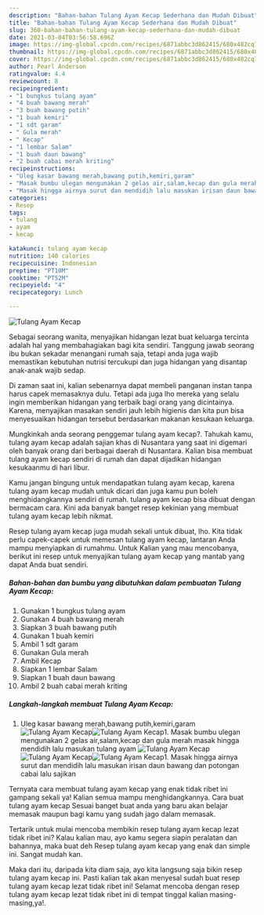 ```yaml
---
description: "Bahan-bahan Tulang Ayam Kecap Sederhana dan Mudah Dibuat"
title: "Bahan-bahan Tulang Ayam Kecap Sederhana dan Mudah Dibuat"
slug: 360-bahan-bahan-tulang-ayam-kecap-sederhana-dan-mudah-dibuat
date: 2021-03-04T03:56:58.696Z
image: https://img-global.cpcdn.com/recipes/6871abbc3d862415/680x482cq70/tulang-ayam-kecap-foto-resep-utama.jpg
thumbnail: https://img-global.cpcdn.com/recipes/6871abbc3d862415/680x482cq70/tulang-ayam-kecap-foto-resep-utama.jpg
cover: https://img-global.cpcdn.com/recipes/6871abbc3d862415/680x482cq70/tulang-ayam-kecap-foto-resep-utama.jpg
author: Pearl Anderson
ratingvalue: 4.4
reviewcount: 8
recipeingredient:
- "1 bungkus tulang ayam"
- "4 buah bawang merah"
- "3 buah bawang putih"
- "1 buah kemiri"
- "1 sdt garam"
- " Gula merah"
- " Kecap"
- "1 lembar Salam"
- "1 buah daun bawang"
- "2 buah cabai merah kriting"
recipeinstructions:
- "Uleg kasar bawang merah,bawang putih,kemiri,garam"
- "Masak bumbu ulegan mengunakan 2 gelas air,salam,kecap dan gula merah masak hingga mendidih lalu masukan tulang ayam"
- "Masak hingga airnya surut dan mendidih lalu masukan irisan daun bawang dan potongan cabai lalu sajikan"
categories:
- Resep
tags:
- tulang
- ayam
- kecap

katakunci: tulang ayam kecap 
nutrition: 140 calories
recipecuisine: Indonesian
preptime: "PT10M"
cooktime: "PT52M"
recipeyield: "4"
recipecategory: Lunch

---
```



![Tulang Ayam Kecap](https://img-global.cpcdn.com/recipes/6871abbc3d862415/680x482cq70/tulang-ayam-kecap-foto-resep-utama.jpg)

Sebagai seorang wanita, menyajikan hidangan lezat buat keluarga tercinta adalah hal yang membahagiakan bagi kita sendiri. Tanggung jawab seorang ibu bukan sekadar menangani rumah saja, tetapi anda juga wajib memastikan kebutuhan nutrisi tercukupi dan juga hidangan yang disantap anak-anak wajib sedap.

Di zaman  saat ini, kalian sebenarnya dapat membeli panganan instan tanpa harus capek memasaknya dulu. Tetapi ada juga lho mereka yang selalu ingin memberikan hidangan yang terbaik bagi orang yang dicintainya. Karena, menyajikan masakan sendiri jauh lebih higienis dan kita pun bisa menyesuaikan hidangan tersebut berdasarkan makanan kesukaan keluarga. 



Mungkinkah anda seorang penggemar tulang ayam kecap?. Tahukah kamu, tulang ayam kecap adalah sajian khas di Nusantara yang saat ini digemari oleh banyak orang dari berbagai daerah di Nusantara. Kalian bisa membuat tulang ayam kecap sendiri di rumah dan dapat dijadikan hidangan kesukaanmu di hari libur.

Kamu jangan bingung untuk mendapatkan tulang ayam kecap, karena tulang ayam kecap mudah untuk dicari dan juga kamu pun boleh menghidangkannya sendiri di rumah. tulang ayam kecap bisa dibuat dengan bermacam cara. Kini ada banyak banget resep kekinian yang membuat tulang ayam kecap lebih nikmat.

Resep tulang ayam kecap juga mudah sekali untuk dibuat, lho. Kita tidak perlu capek-capek untuk memesan tulang ayam kecap, lantaran Anda mampu menyiapkan di rumahmu. Untuk Kalian yang mau mencobanya, berikut ini resep untuk menyajikan tulang ayam kecap yang mantab yang dapat Anda buat sendiri.

<!--inarticleads1-->

##### Bahan-bahan dan bumbu yang dibutuhkan dalam pembuatan Tulang Ayam Kecap:

1. Gunakan 1 bungkus tulang ayam
1. Gunakan 4 buah bawang merah
1. Siapkan 3 buah bawang putih
1. Gunakan 1 buah kemiri
1. Ambil 1 sdt garam
1. Gunakan  Gula merah
1. Ambil  Kecap
1. Siapkan 1 lembar Salam
1. Siapkan 1 buah daun bawang
1. Ambil 2 buah cabai merah kriting




<!--inarticleads2-->

##### Langkah-langkah membuat Tulang Ayam Kecap:

1. Uleg kasar bawang merah,bawang putih,kemiri,garam
<img src="https://img-global.cpcdn.com/steps/63eb08894dc1d399/160x128cq70/tulang-ayam-kecap-langkah-memasak-1-foto.jpg" alt="Tulang Ayam Kecap"><img src="https://img-global.cpcdn.com/steps/ac7f27ec39a3d4cd/160x128cq70/tulang-ayam-kecap-langkah-memasak-1-foto.jpg" alt="Tulang Ayam Kecap">1. Masak bumbu ulegan mengunakan 2 gelas air,salam,kecap dan gula merah masak hingga mendidih lalu masukan tulang ayam
<img src="https://img-global.cpcdn.com/steps/2296acec04dbb3ad/160x128cq70/tulang-ayam-kecap-langkah-memasak-2-foto.jpg" alt="Tulang Ayam Kecap"><img src="https://img-global.cpcdn.com/steps/3e56eeba611c843c/160x128cq70/tulang-ayam-kecap-langkah-memasak-2-foto.jpg" alt="Tulang Ayam Kecap"><img src="https://img-global.cpcdn.com/steps/8954f595330ad113/160x128cq70/tulang-ayam-kecap-langkah-memasak-2-foto.jpg" alt="Tulang Ayam Kecap">1. Masak hingga airnya surut dan mendidih lalu masukan irisan daun bawang dan potongan cabai lalu sajikan




Ternyata cara membuat tulang ayam kecap yang enak tidak ribet ini gampang sekali ya! Kalian semua mampu menghidangkannya. Cara buat tulang ayam kecap Sesuai banget buat anda yang baru akan belajar memasak maupun bagi kamu yang sudah jago dalam memasak.

Tertarik untuk mulai mencoba membikin resep tulang ayam kecap lezat tidak ribet ini? Kalau kalian mau, ayo kamu segera siapin peralatan dan bahannya, maka buat deh Resep tulang ayam kecap yang enak dan simple ini. Sangat mudah kan. 

Maka dari itu, daripada kita diam saja, ayo kita langsung saja bikin resep tulang ayam kecap ini. Pasti kalian tak akan menyesal sudah buat resep tulang ayam kecap lezat tidak ribet ini! Selamat mencoba dengan resep tulang ayam kecap lezat tidak ribet ini di tempat tinggal kalian masing-masing,ya!.

